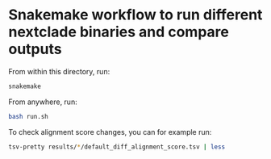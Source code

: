 # Snakemake workflow to run different nextclade binaries and compare outputs

From within this directory, run:

```bash
snakemake
```

From anywhere, run:
  
```bash
bash run.sh
```

To check alignment score changes, you can for example run:

```bash
tsv-pretty results/*/default_diff_alignment_score.tsv | less
```
